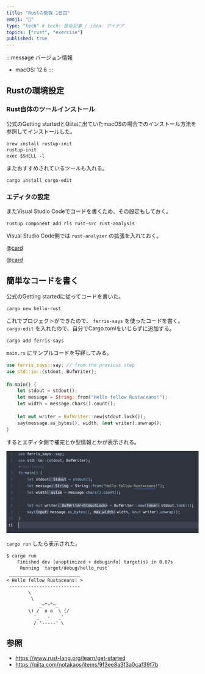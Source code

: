 ```yaml
---
title: "Rustの勉強 1日目"
emoji: "🦀"
type: "tech" # tech: 技術記事 / idea: アイデア
topics: ["rust", "exercise"]
published: true
---
```


:::message
バージョン情報

* macOS: 12.6
:::

## Rustの環境設定

### Rust自体のツールインストール

公式のGetting startedとQiitaに出ていたmacOSの場合でのインストール方法を参照してインストールした。

```console
brew install rustup-init
rustup-init
exec $SHELL -l
```

またおすすめされているツールも入れる。

```console
cargo install cargo-edit
```

### エディタの設定

またVisual Studio Codeでコードを書くため、その設定もしておく。

```console
rustup component add rls rust-src rust-analysis
```

Visual Studio Code側では `rust-analyzer` の拡張を入れておく。

@[card](https://rust-analyzer.github.io/)

@[card](https://marketplace.visualstudio.com/items?itemName=rust-lang.rust-analyzer)

## 簡単なコードを書く

公式のGetting startedに従ってコードを書いた。

```console
cargo new hello-rust
```

これでプロジェクトができたので、 `ferris-says` を使ったコードを書く。 `cargo-edit` を入れたので、自分でCargo.tomlをいじらずに追加する。

```console
cargo add ferris-says
```

`main.rs` にサンプルコードを写経してみる。

```rust
use ferris_says::say; // from the previous step
use std::io::{stdout, BufWriter};

fn main() {
    let stdout = stdout();
    let message = String::from("Hello fellow Rustaceans!");
    let width = message.chars().count();

    let mut writer = BufWriter::new(stdout.lock());
    say(message.as_bytes(), width, &mut writer).unwrap();
}
```

するとエディタ側で補完とか型情報とかが表示される。

![](/images/20220927-1.png)

`cargo run` したら表示された。

```console
$ cargo run
    Finished dev [unoptimized + debuginfo] target(s) in 0.07s
     Running `target/debug/hello_rust`
 __________________________
< Hello fellow Rustaceans! >
 --------------------------
        \
         \
            _~^~^~_
        \) /  o o  \ (/
          '_   -   _'
          / '-----' \
```

## 参照

* <https://www.rust-lang.org/learn/get-started>
* <https://qiita.com/notakaos/items/9f3ee8a3f3a0caf39f7b>

